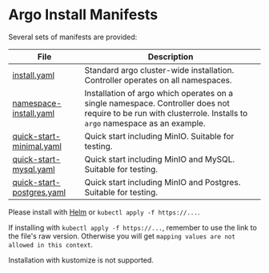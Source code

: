 # Argo Install Manifests

Several sets of manifests are provided:

| File | Description |
|------|-------------|
| [install.yaml](install.yaml) | Standard argo cluster-wide installation. Controller operates on all namespaces. |
| [namespace-install.yaml](namespace-install.yaml) | Installation of argo which operates on a single namespace. Controller does not require to be run with clusterrole. Installs to `argo` namespace as an example. |
| [quick-start-minimal.yaml](quick-start-minimal.yaml) | Quick start including MinIO. Suitable for testing. |
| [quick-start-mysql.yaml](quick-start-mysql.yaml) | Quick start including MinIO and MySQL. Suitable for testing. |
| [quick-start-postgres.yaml](quick-start-postgres.yaml) | Quick start including MinIO and Postgres. Suitable for testing. |

Please install with [Helm](https://github.com/argoproj/argo-helm) or `kubectl apply -f https://...`.

If installing with `kubectl apply -f https://...`, remember to use the link to the file's raw version.
Otherwise you will get `mapping values are not allowed in this context`.

Installation with kustomize is not supported.
